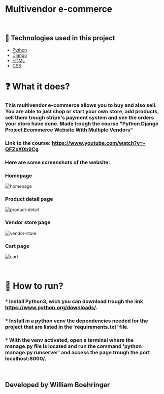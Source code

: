 # Multivendor e-commerce
<br>

## 🧪 Technologies used in this project

- [Python](https://www.python.org/)
- [Django](https://www.djangoproject.com/)
- [HTML](https://developer.mozilla.org/pt-BR/docs/Web/HTML)
- [CSS](https://developer.mozilla.org/pt-BR/docs/Web/CSS)

 # ❓ What it does?

### This multivendor e-commerce allows you to buy and also sell. You are able to just shop or start your own store, add products, sell them trough stripe's payment system and see the orders your store have done. Made trough the course "Python Django Project Ecommerce Website With Multiple Vendors"

### Link to the course: https://www.youtube.com/watch?v=-QFZsX0b9Cg

### Here are some screenshots of the website:

### Homepage
![homepage](https://user-images.githubusercontent.com/104523477/215153518-06b571fc-ef6c-4cd7-b1fc-01807dd808f5.png)

### Product detail page
![product-detail](https://user-images.githubusercontent.com/104523477/215157632-bcad8b25-b92a-402e-9eaa-149e6465fc2b.png)


### Vendor store page
![vendor-store](https://user-images.githubusercontent.com/104523477/215153737-5d880888-7510-4c34-a849-d537b4ea4c5e.png)

### Cart page
![cart](https://user-images.githubusercontent.com/104523477/215153499-36850cfc-0a06-4448-a21e-ea18b14683c6.png)


<br>

# 🚀 How to run?

### * Install Python3, wich you can download trough the link https://www.python.org/downloads/.
### * Install in a python venv the dependencies needed for the project that are listed in the 'requirements.txt' file.
### * With the venv activated, open a terminal where the manage.py file is located and run the command 'python manage.py runserver' and access the page trough the port localhost:8000/.

<br>

## Developed by William Boehringer
